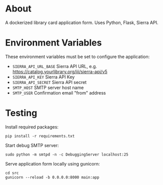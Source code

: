 # About

A dockerized library card application form. Uses Python, Flask, Sierra API.

# Environment Variables

These environment variables must be set to configure the application:

- `SIERRA_API_URL_BASE` Sierra API URL, e.g. https://catalog.yourlibrary.org/iii/sierra-api/v5
- `SIERRA_API_KEY` Sierra API Key
- `SIERRA_API_SECRET` Sierra API secret
- `SMTP_HOST` SMTP server host name
- `SMTP_USER` Confirmation email "from" address

# Testing

Install required packages:

```
pip install -r requirements.txt
```

Start debug SMTP server:

```
sudo python -m smtpd -n -c DebuggingServer localhost:25
```

Serve application form locally using gunicorn:

```
cd src
gunicorn --reload -b 0.0.0.0:8000 main:app
```
